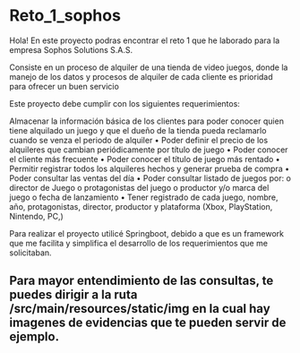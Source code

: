# Reto_1_sophos

 
Hola! En este proyecto podras encontrar el reto 1 que he laborado para la empresa Sophos Solutions S.A.S.
 
Consiste en un proceso de alquiler de una tienda de video juegos, donde la manejo de los datos y procesos de alquiler de cada cliente es prioridad para ofrecer un buen servicio 
 
Este proyecto debe cumplir con los siguientes requerimientos:
 
Almacenar la información básica de los clientes para poder conocer quien tiene alquilado un juego y que el dueño de la tienda pueda reclamarlo cuando se venza el periodo de alquiler
• Poder definir el precio de los alquileres que cambian periódicamente por título de
juego
• Poder conocer el cliente más frecuente
• Poder conocer el título de juego más rentado
• Permitir registrar todos los alquileres hechos y generar prueba de compra
• Poder consultar las ventas del día
• Poder consultar listado de juegos por:
o director de Juego
o protagonistas del juego
o productor y/o marca del juego
o fecha de lanzamiento
• Tener registrado de cada juego, nombre, año, protagonistas, director, productor y
plataforma (Xbox, PlayStation, Nintendo, PC,)

 
Para realizar el proyecto utilicé Springboot, debido a que es un framework que me facilita y simplifica el desarrollo de los requerimientos que me solicitaban.
 
## Para mayor entendimiento de las consultas, te puedes dirigir a la ruta /src/main/resources/static/img en la cual hay imagenes de evidencias que te pueden servir de ejemplo.
